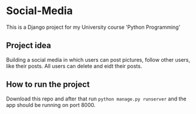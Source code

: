 # Social-Media
This is a Django project for my University course 'Python Programming'

## Project idea
Building a social media in which users can post pictures, follow other users, like their posts. All users can delete and eidt their posts.

## How to run the project
Download this repo and after that run `python manage.py runserver` and the app should be running on port 8000.
